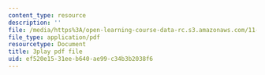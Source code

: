 ```yaml
---
content_type: resource
description: ''
file: /media/https%3A/open-learning-course-data-rc.s3.amazonaws.com/11-601-introduction-to-environmental-policy-and-planning-fall-2016/ef520e1531eeb640ae99c34b3b2038f6_vQhm-w6l1OY.pdf
file_type: application/pdf
resourcetype: Document
title: 3play pdf file
uid: ef520e15-31ee-b640-ae99-c34b3b2038f6
---
```

